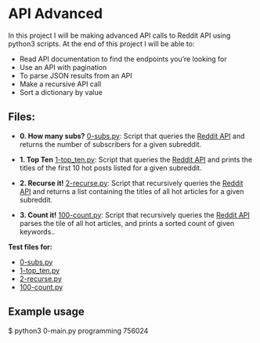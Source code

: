 # API Advanced
In this project I will be making advanced API calls to Reddit API using python3 scripts.
At the end of this project I will be able to:
- Read API documentation to find the endpoints you’re looking for
- Use an API with pagination
- To parse JSON results from an API
- Make a recursive API call
- Sort a dictionary by value
## Files:
* **0. How many subs?**
[0-subs.py](./0-subs.py): Script that queries the [Reddit API](https://www.reddit.com/dev/api/) and returns the number of subscribers for a given subreddit.

* **1. Top Ten**
[1-top_ten.py](./1-top_ten.py): Script that queries the [Reddit API](https://www.reddit.com/dev/api/) and prints the titles of the first 10 hot posts listed for a given subreddit.

* **2. Recurse it!**
[2-recurse.py](./2-recurse.py): Script that recursively queries the [Reddit API](https://www.reddit.com/dev/api/) and returns a list containing the titles of all hot articles for a given subreddit.

* **3. Count it!**
[100-count.py](./100-count.py): Script that recursively queries the [Reddit API](https://www.reddit.com/dev/api/) parses the tile of all hot articles, and prints a sorted count of given keywords..

**Test files for:**
* [0-subs.py](./tests/0-main.py)
* [1-top_ten.py](./tests/1-main.py)
* [2-recurse.py](./tests/2-main.py)
* [100-count.py](./tests/100-main.py)

## Example usage
$ python3 0-main.py programming
756024

